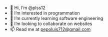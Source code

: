 - 👋 Hi, I’m @plss12
- 👀 I’m interested in programmation
- 🌱 I’m currently learning software engineering
- 💞️ I’m looking to collaborate on websites
- 📫 Read me at pepoluis712@gmail.com

<!---
plss12/plss12 is a ✨ special ✨ repository because its `README.md` (this file) appears on your GitHub profile.
You can click the Preview link to take a look at your changes.
--->
